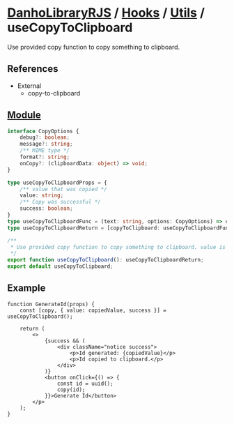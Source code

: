 # [DanhoLibraryRJS](../../index.md) / [Hooks](../index.md) / [Utils](index.md) / useCopyToClipboard
Use provided copy function to copy something to clipboard.

## References
* External
    * copy-to-clipboard

## [Module](../../../src/hooks/utils/useCopyToClipboard.ts)
```ts
interface CopyOptions {
    debug?: boolean;
    message?: string;
    /** MIME type */
    format?: string;
    onCopy?: (clipboardData: object) => void;
}

type useCopyToClipboardProps = {
    /** value that was copied */
    value: string;
    /** Copy was successful */
    success: boolean;
}
type useCopyToClipboardFunc = (text: string, options: CopyOptions) => useCopyToClipboardProps;
type useCopyToClipboardReturn = [copyToClipboard: useCopyToClipboardFunc, props: useCopyToClipboardProps]

/**
 * Use provided copy function to copy something to clipboard. value is copied value, success is obvious
 */
export function useCopyToClipboard(): useCopyToClipboardReturn;
export default useCopyToClipboard;
```

## Example
```tsx
function GenerateId(props) {
    const [copy, { value: copiedValue, success }] = useCopyToClipboard();

    return (
        <>
            {success && (
                <div className="notice success">
                    <p>Id generated: {copiedValue}</p>
                    <p>Id copied to clipboard.</p>
                </div>
            )}
            <button onClick={() => {
                const id = uuid();
                copy(id);
            }}>Generate Id</button>
        </p>
    );
}
```